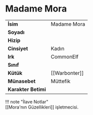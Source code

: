 # Madame Mora   
|  |  |  
|---|---|  
| **İsim** | Madame Mora |  
| **Soyadı** |  |  
| **Hizip** |  |  
| **Cinsiyet** | Kadın |  
| **Irk** | CommonElf |  
| **Sınıf** |  |  
| **Kütük** | [[Warbonter]] |  
| **Münasebet** | Müttefik |  
| **Karakter Betimi** |  |  
  
  
!!! note "İlave Notlar"  
	[[Mora'nın Güzellikleri]] işletmecisi.  

